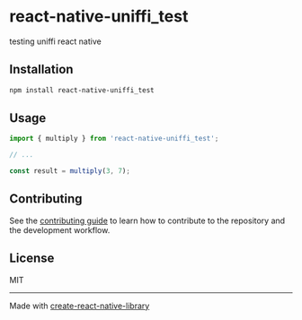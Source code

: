 # react-native-uniffi_test

testing uniffi react native

## Installation

```sh
npm install react-native-uniffi_test
```

## Usage


```js
import { multiply } from 'react-native-uniffi_test';

// ...

const result = multiply(3, 7);
```


## Contributing

See the [contributing guide](CONTRIBUTING.md) to learn how to contribute to the repository and the development workflow.

## License

MIT

---

Made with [create-react-native-library](https://github.com/callstack/react-native-builder-bob)
